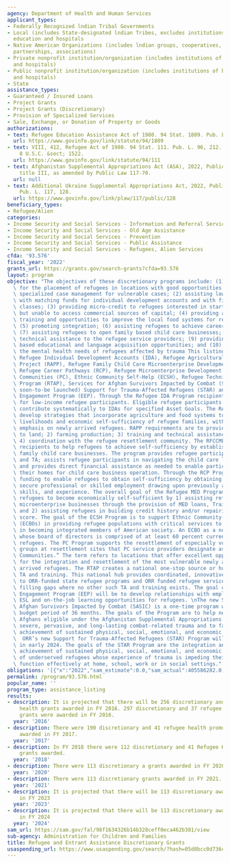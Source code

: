 ```yaml
---
agency: Department of Health and Human Services
applicant_types:
- Federally Recognized lndian Tribal Governments
- Local (includes State-designated lndian Tribes, excludes institutions of higher
  education and hospitals
- Native American Organizations (includes lndian groups, cooperatives, corporations,
  partnerships, associations)
- Private nonprofit institution/organization (includes institutions of higher education
  and hospitals)
- Public nonprofit institution/organization (includes institutions of higher education
  and hospitals)
- State
assistance_types:
- Guaranteed / Insured Loans
- Project Grants
- Project Grants (Discretionary)
- Provision of Specialized Services
- Sale, Exchange, or Donation of Property or Goods
authorizations:
- text: Refugee Education Assistance Act of 1980. 94 Stat. 1809. Pub. L. 96, 422.
  url: https://www.govinfo.gov/link/statute/94/1809
- text: VIII, 412, Refugee Act of 1980. 94 Stat. 111. Pub. L. 96, 212. Chapter 12,
    8 U.S.C. &sect; 1522.
  url: https://www.govinfo.gov/link/statute/94/111
- text: Afghanistan Supplemental Appropriations Act (ASA), 2022, Public Law 117-43,
    title III, as amended by Public Law 117-70.
  url: null
- text: Additional Ukraine Supplemental Appropriations Act, 2022, Public Law 117-128.
    Pub. L. 117, 128.
  url: https://www.govinfo.gov/link/plaw/117/public/128
beneficiary_types:
- Refugee/Alien
categories:
- Income Security and Social Services - Information and Referral Services
- Income Security and Social Services - Old Age Assistance
- Income Security and Social Services - Prevention
- Income Security and Social Services - Public Assistance
- Income Security and Social Services - Refugees, Alien Services
cfda: '93.576'
fiscal_year: '2022'
grants_url: https://grants.gov/search-grants?cfda=93.576
layout: program
objective: "The objectives of these discretionary programs include: (1) building capacity\
  \ for the placement of refugees in locations with good opportunities and providing\
  \ specialized case management for vulnerable cases; (2) assisting low-income refugees\
  \ with matching funds for individual development accounts and with financial literacy\
  \ classes; (3) providing micro-credit to refugees interested in starting new businesses\
  \ but unable to access commercial sources of capital; (4) providing agricultural\
  \ training and opportunities to improve the local food systems for refugee farmers;\
  \ (5) promoting integration; (6) assisting refugees to achieve career advancement;\
  \ (7) assisting refugees to open family based child care businesses; (8) providing\
  \ technical assistance to the refugee service providers; (9) providing employer\
  \ based educational and language acquisition opportunities; and (10) and supporting\
  \ the mental health needs of refugees affected by trauma This listing includes:\
  \ Refugee Individual Development Accounts (IDA), Refugee Agricultural Partnership\
  \ Project (RAPP), Refugee Family Child Care Microenterprise Development (RFCCMED),\
  \ Refugee Career Pathways (RCP), Refugee Microenterprise Development (MED), Preferred\
  \ Communities (PC), Ethnic Community Self-Help (ECSH), Refugee Technical Assistance\
  \ Program (RTAP), Services for Afghan Survivors Impacted by Combat (SASIC), (the\
  \ soon-to-be launched) Support for Trauma-Affected Refugees (STAR) and Employer\
  \ Engagement Program (EEP). Through the Refugee IDA Program recipients manage IDAs\
  \ for low-income refugee participants. Eligible refugee participants will open and\
  \ contribute systematically to IDAs for specified Asset Goals. The RAPP recipients\
  \ develop strategies that incorporate agriculture and food systems to improve the\
  \ livelihoods and economic self-sufficiency of refugee families, with particular\
  \ emphasis on newly arrived refugees. RAPP requirements are to provide: 1) access\
  \ to land; 2) farming production; 3) training and technical assistance (TA); and\
  \ 4) coordination with the refugee resettlement community. The RFCCMED Program enables\
  \ recipients to help refugees to achieve self-sufficiency by establishing small\
  \ family child care businesses. The program provides refugee participants with training\
  \ and TA; assists refugee participants in navigating the child care licensing process;\
  \ and provides direct financial assistance as needed to enable participants to prepare\
  \ their homes for child care business operation. Through the RCP Program, ORR provides\
  \ funding to enable refugees to obtain self-sufficiency by obtaining the means to\
  \ secure professional or skilled employment drawing upon previously acquired knowledge,\
  \ skills, and experience. The overall goal of the Refugee MED Program is to assist\
  \ refugees to become economically self-sufficient by 1) assisting refugees to establish\
  \ microenterprise businesses through the provision of MED loans, Training and TA,\
  \ and 2) assisting refugees in building credit history and/or repairing their credit\
  \ score. The goal of the ECSH Program is to support Ethnic Community-Based Organizations\
  \ (ECBOs) in providing refugee populations with critical services to assist them\
  \ in becoming integrated members of American society. An ECBO as a non-profit organization\
  \ whose board of directors is comprised of at least 60 percent current and/or former\
  \ refugees. The PC Program supports the resettlement of especially vulnerable refugee\
  \ groups at resettlement sites that PC service providers designate as “Preferred\
  \ Communities.” The term refers to locations that offer excellent opportunities\
  \ for the integration and resettlement of the most vulnerable newly and recently\
  \ arrived refugees. The RTAP creates a national one-stop source or hub for refugee\
  \ TA and training. This national hub provides coordinated, innovative TA and training\
  \ to ORR-funded state refugee programs and ORR funded refugee service providers,\
  \ filling gaps where no other such TA and training exists. The goal of the Employer\
  \ Engagement Program (EEP) will be to develop relationships with employers to provide\
  \ ESL and on-the-job learning opportunities for refugees. \nThe new Services for\
  \ Afghan Survivors Impacted by Combat (SASIC) is a one-time program with a single\
  \ budget period of 36 months. The goals of the Program are to help newly arrived\
  \ Afghans eligible under the Afghanistan Supplemental Appropriations Act (ASA) overcome\
  \ severe, pervasive, and long-lasting combat-related trauma and to facilitate their\
  \ achievement of sustained physical, social, emotional, and economic well-being.\
  \  ORR’s new Support for Trauma-Affected Refugees (STAR) Program will be launched\
  \ in early 2024. The goals of the STAR Program are the integration and successful\
  \ achievement of sustained physical, social, emotional, and economic well-being\
  \ of underserved refugees whose experience of trauma is impeding their ability to\
  \ function effectively at home, school, work or in social settings."
obligations: '[{"x":"2022","sam_estimate":0.0,"sam_actual":405586282.0,"usa_spending_actual":404508105.48},{"x":"2023","sam_estimate":625966946.0,"sam_actual":0.0,"usa_spending_actual":619364554.87},{"x":"2024","sam_estimate":132634148.0,"sam_actual":0.0,"usa_spending_actual":286756651.72}]'
permalink: /program/93.576.html
popular_name: ''
program_type: assistance_listing
results:
- description: It is projected that there will be 256 discretionary and 38 refugee
    health grants awarded in FY 2016. 297 discretionary and 37 refugee health promotion
    grants were awarded in FY 2016.
  year: '2016'
- description: There were 190 discretionary and 41 refugee health promotion grants
    awarded in FY 2017.
  year: '2017'
- description: In FY 2018 there were 112 discretionary and 41 Refugee Health Promotion
    grants awarded.
  year: '2018'
- description: There were 113 discretionary a grants awarded in FY 2020.
  year: '2020'
- description: There were 113 discretionary grants awarded in FY 2021.
  year: '2021'
- description: It is projected that there will be 113 discretionary awards awarded
    in FY 2023
  year: '2023'
- description: It is projected that there will be 113 discretionary awards awarded
    in FY 2024
  year: '2024'
sam_url: https://sam.gov/fal/98f1634326b14b328ceff0eca462b381/view
sub-agency: Administration for Children and Families
title: Refugee and Entrant Assistance Discretionary Grants
usaspending_url: https://www.usaspending.gov/search/?hash=05d8bcc0d736c8953ef027cca4967f87
---
```


